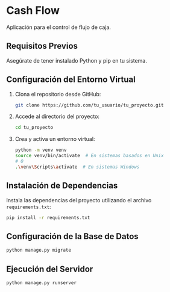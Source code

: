 # Cash Flow

Aplicación para el control de flujo de caja.

## Requisitos Previos

Asegúrate de tener instalado Python y pip en tu sistema.

## Configuración del Entorno Virtual

1. Clona el repositorio desde GitHub:

    ```bash
    git clone https://github.com/tu_usuario/tu_proyecto.git
    ```

2. Accede al directorio del proyecto:

    ```bash
    cd tu_proyecto
    ```

3. Crea y activa un entorno virtual:

    ```bash
    python -m venv venv
    source venv/bin/activate  # En sistemas basados en Unix
    # O
    .\venv\Scripts\activate  # En sistemas Windows
    ```

## Instalación de Dependencias

Instala las dependencias del proyecto utilizando el archivo `requirements.txt`:

```bash
pip install -r requirements.txt

```

## Configuración de la Base de Datos

```bash
python manage.py migrate

```

## Ejecución del Servidor

```bash
python manage.py runserver
```
